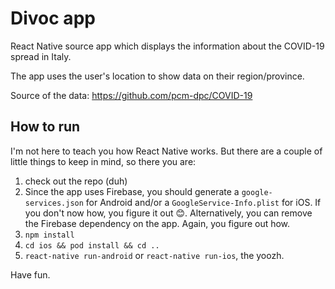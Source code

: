 # Divoc app

React Native source app which displays the information about the COVID-19 spread in Italy.

The app uses the user's location to show data on their region/province.

Source of the data: https://github.com/pcm-dpc/COVID-19

## How to run

I'm not here to teach you how React Native works. But there are a couple of little things to keep in mind, so there you are:

1. check out the repo (duh)
2. Since the app uses Firebase, you should generate a `google-services.json` for Android and/or a `GoogleService-Info.plist` for iOS. If you don't now how, you figure it out 😊. Alternatively, you can remove the Firebase dependency on the app. Again, you figure out how.
3. `npm install`
4. `cd ios && pod install && cd ..`
5. `react-native run-android` or `react-native run-ios`, the yoozh.

Have fun.
